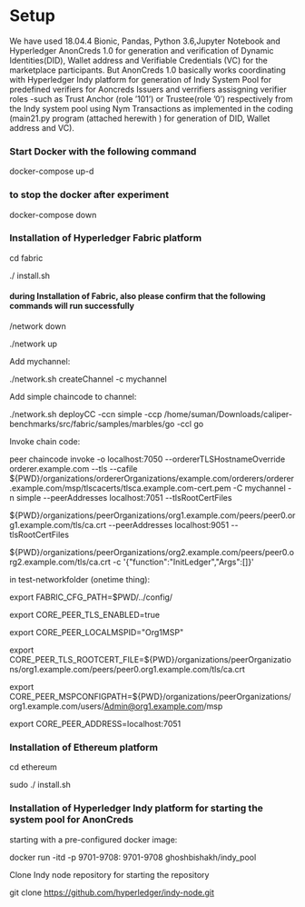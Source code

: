 # Setup
We have used 18.04.4 Bionic, Pandas, Python 3.6,Jupyter Notebook and Hyperledger AnonCreds 1.0 for generation and verification of Dynamic Identities(DID), Wallet address and Verifiable Credentials (VC) for the marketplace participants. 
But AnonCreds 1.0 basically works coordinating with Hyperledger Indy platform for generation of Indy System Pool for predefined verifiers for Aoncreds Issuers and verrifiers assisgning verifier roles -such as Trust Anchor (role ’101’)
or Trustee(role ’0’) respectively from the Indy system pool using Nym Transactions as implemented in the coding (main21.py program (attached herewith ) for generation of DID, Wallet address and VC).

### Start Docker with the following command

docker-compose up-d

### to stop the docker after experiment 
docker-compose down

### Installation of Hyperledger Fabric platform 
cd fabric

./ install.sh

####  during Installation of Fabric, also please confirm that the following commands will run successfully
/network down

./network up

Add mychannel:

./network.sh createChannel -c mychannel

Add simple chaincode to channel:

./network.sh deployCC -ccn simple -ccp /home/suman/Downloads/caliper-benchmarks/src/fabric/samples/marbles/go -ccl go

Invoke chain code:

peer chaincode invoke -o localhost:7050 --ordererTLSHostnameOverride orderer.example.com --tls --cafile
${PWD}/organizations/ordererOrganizations/example.com/orderers/orderer.example.com/msp/tlscacerts/tlsca.example.com-cert.pem -C mychannel -n simple --peerAddresses localhost:7051 --tlsRootCertFiles 

${PWD}/organizations/peerOrganizations/org1.example.com/peers/peer0.org1.example.com/tls/ca.crt --peerAddresses localhost:9051 --tlsRootCertFiles 

${PWD}/organizations/peerOrganizations/org2.example.com/peers/peer0.org2.example.com/tls/ca.crt -c '{"function":"InitLedger","Args":[]}'

 
in test-networkfolder (onetime thing): 

export FABRIC_CFG_PATH=$PWD/../config/

export CORE_PEER_TLS_ENABLED=true

export CORE_PEER_LOCALMSPID="Org1MSP"

export CORE_PEER_TLS_ROOTCERT_FILE=${PWD}/organizations/peerOrganizations/org1.example.com/peers/peer0.org1.example.com/tls/ca.crt

export CORE_PEER_MSPCONFIGPATH=${PWD}/organizations/peerOrganizations/org1.example.com/users/Admin@org1.example.com/msp

export CORE_PEER_ADDRESS=localhost:7051

### Installation of Ethereum platform 
cd ethereum

sudo ./ install.sh

### Installation of Hyperledger Indy platform for starting the system pool for AnonCreds
starting with a pre-configured docker image:

docker run -itd -p 9701-9708: 9701-9708 ghoshbishakh/indy_pool

Clone Indy node repository for starting the repository

git clone https://github.com/hyperledger/indy-node.git
